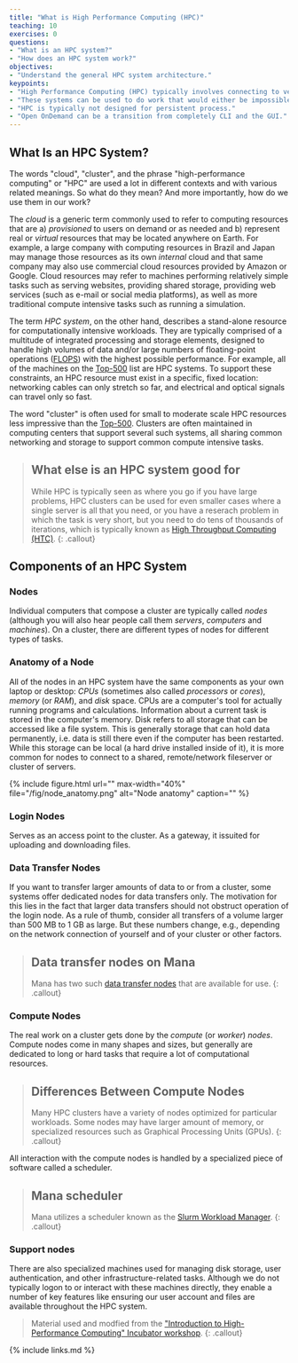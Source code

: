 ```yaml
---
title: "What is High Performance Computing (HPC)"
teaching: 10
exercises: 0
questions:
- "What is an HPC system?"
- "How does an HPC system work?"
objectives:
- "Understand the general HPC system architecture."
keypoints:
- "High Performance Computing (HPC) typically involves connecting to very large computing systems elsewhere in the world."
- "These systems can be used to do work that would either be impossible or much slower on smaller systems."
- "HPC is typically not designed for persistent process."
- "Open OnDemand can be a transition from completely CLI and the GUI."
---
```



## What Is an HPC System?

The words "cloud", "cluster", and the phrase "high-performance computing" or
"HPC" are used a lot in different contexts and with various related meanings.
So what do they mean? And more importantly, how do we use them in our work?

The *cloud* is a generic term commonly used to refer to computing resources
that are a) *provisioned* to users on demand or as needed and b) represent real
or *virtual* resources that may be located anywhere on Earth. For example, a
large company with computing resources in Brazil and Japan may manage
those resources as its own *internal* cloud and that same company may also
use commercial cloud resources provided by Amazon or Google. Cloud
resources may refer to machines performing relatively simple tasks such as
serving websites, providing shared storage, providing web services (such as
e-mail or social media platforms), as well as more traditional compute
intensive tasks such as running a simulation.

The term *HPC system*, on the other hand, describes a stand-alone resource for
computationally intensive workloads. They are typically comprised of a
multitude of integrated processing and storage elements, designed to handle
high volumes of data and/or large numbers of floating-point operations
([FLOPS](https://en.wikipedia.org/wiki/FLOPS)) with the highest possible
performance. For example, all of the machines on the
[Top-500](https://www.top500.org) list are HPC systems. To support these
constraints, an HPC resource must exist in a specific, fixed location:
networking cables can only stretch so far, and electrical and optical signals
can travel only so fast.

The word "cluster" is often used for small to moderate scale HPC resources less
impressive than the [Top-500](https://www.top500.org). Clusters are often
maintained in computing centers that support several such systems, all sharing
common networking and storage to support common compute intensive tasks.

> ## What else is an HPC system good for
>
> While HPC is typically seen as where you go if you have large problems, HPC 
> clusters can be used for even smaller cases where a single server is all that you need,
> or you have a reserach problem in which the task is very short, but you need to do tens 
> of thousands of iterations, which is typically known as 
> [High Throughput Computing (HTC)](https://en.wikipedia.org/wiki/High-throughput_computing).
{: .callout}

## Components of an HPC System

### Nodes
Individual computers that compose a cluster are typically called *nodes*
(although you will also hear people call them *servers*, *computers* and
*machines*). On a cluster, there are different types of nodes for different
types of tasks.

### Anatomy of a Node

All of the nodes in an HPC system have the same components as your own laptop
or desktop: *CPUs* (sometimes also called *processors* or *cores*), *memory*
(or *RAM*), and *disk* space. CPUs are a computer's tool for actually running
programs and calculations. Information about a current task is stored in the
computer's memory. Disk refers to all storage that can be accessed like a file
system. This is generally storage that can hold data permanently, i.e. data is
still there even if the computer has been restarted. While this storage can be
local (a hard drive installed inside of it), it is more common for nodes to
connect to a shared, remote/network fileserver or cluster of servers.

{% include figure.html url="" max-width="40%"
   file="/fig/node_anatomy.png"
   alt="Node anatomy" caption="" %}


### Login Nodes
Serves as an access point to the cluster. As a gateway, 
it issuited for uploading and downloading files. 

### Data Transfer Nodes
If you want to transfer larger amounts of data to or from a cluster, some
systems offer dedicated nodes for data transfers only. The motivation for
this lies in the fact that larger data transfers should not obstruct
operation of the login node. As a rule of thumb, consider all transfers of 
a volume larger than 500 MB to 1 GB as large. But these numbers change, 
e.g., depending on the network connection of yourself and of your cluster 
or other factors.
> ## Data transfer nodes on Mana
>
> Mana has two such 
> [data transfer nodes](https://www.hawaii.edu/bwiki/display/HPC/Data+transfer+Questions) 
> that are available for use.
{: .callout}

### Compute Nodes
The real work on a cluster gets done by the *compute* (or *worker*) *nodes*.
Compute nodes come in many shapes and sizes, but generally are dedicated to long
or hard tasks that require a lot of computational resources.

> ## Differences Between Compute Nodes
>
> Many HPC clusters have a variety of nodes optimized for particular workloads.
> Some nodes may have larger amount of memory, or specialized resources such as
> Graphical Processing Units (GPUs).
{: .callout}

All interaction with the compute nodes is handled by a specialized piece of
software called a scheduler.
> ## Mana scheduler 
>
> Mana utilizes a scheduler known as the 
> [Slurm Workload Manager](https://slurm.schedmd.com/overview.html).
{: .callout}


### Support nodes
There are also specialized machines used for managing disk storage, user
authentication, and other infrastructure-related tasks. Although we do not
typically logon to or interact with these machines directly, they enable a
number of key features like ensuring our user account and files are available
throughout the HPC system.



> Material used and modfied from the 
> ["Introduction to High-Performance Computing" Incubator workshop](https://carpentries-incubator.github.io/hpc-intro/).
{: .callout}


{% include links.md %}
